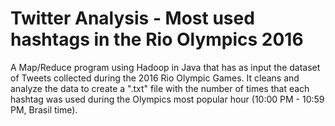# Twitter Analysis - Most used hashtags in the Rio Olympics 2016

 A Map/Reduce program using Hadoop in Java that has as input the dataset of Tweets collected during the 2016 Rio Olympic Games. It cleans and analyze the data to create a ".txt" file with the number of times that each hashtag was used during the Olympics most popular hour (10:00 PM - 10:59 PM, Brasil time).
 
 
